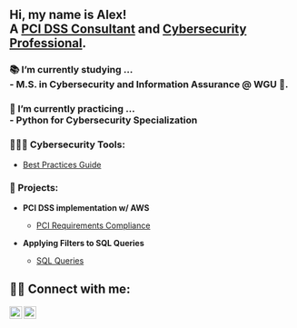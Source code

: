 <h2>Hi, my name is Alex! <br/> A <a href="[https://github.com/xmerelus](https://github.com/alexmerelus)">PCI DSS Consultant</a> and <a href="https://www.linkedin.com/in/alexmerelus/">Cybersecurity Professional</a>. 

<h3>📚 I’m currently studying ... <br/> 
 <b>- M.S. in Cybersecurity and Information Assurance @ WGU 🦉.</b>
<h3>🌱 I’m currently practicing ... <br/> 
 - Python for Cybersecurity Specialization

<h3>👨🏾‍💻 Cybersecurity Tools:</h2>


  - [Best Practices Guide](https://docs.google.com/spreadsheets/d/1w2FerEWW5URv09J8j-Vno06MJQ1Sp4hFb5ACeZmaHgI/edit?usp=sharing)

<h3> 📀 Projects:</h2>

- <b> PCI DSS implementation w/ AWS </b>
  - [PCI Requirements Compliance ](https://github.com/alexmerelus/PCI-Compliance-AWS/tree/main) 

- <b> Applying Filters to SQL Queries </b>
  - [SQL Queries](https://github.com/alexmerelus/sql_queries) 




<h2> 🤳🏾 Connect with me:</h2>

[<img align="left" alt="JoshMadakor | LinkedIn" width="22px" src="https://cdn.jsdelivr.net/npm/simple-icons@v3/icons/linkedin.svg" />][linkedin]
[<img align="left" alt="JoshMadakor | Instagram" width="22px" src="https://cdn.jsdelivr.net/npm/simple-icons@v3/icons/instagram.svg" />][instagram]

[instagram]: https://www.instagram.com/mr_merelus/
[linkedin]: https://linkedin.com/in/alexmerelus

<!--
**joshmadakor1/joshmadakor1** is a ✨ _special_ ✨ repository because its `README.md` (this file) appears on your GitHub profile.

Here are some ideas to get you started:

- 🔭 I’m currently working on ...
- 🌱 I’m currently learning ...
- 👯 I’m looking to collaborate on ...
- 🤔 I’m looking for help with ...
- 💬 Ask me about ...
- 📫 How to reach me: ...
- 😄 Pronouns: ...
- ⚡ Fun fact: ...
-->
